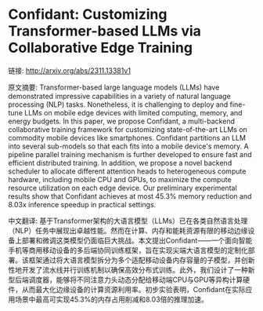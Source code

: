 # Confidant: Customizing Transformer-based LLMs via Collaborative Edge Training

链接: http://arxiv.org/abs/2311.13381v1

原文摘要:
Transformer-based large language models (LLMs) have demonstrated impressive
capabilities in a variety of natural language processing (NLP) tasks.
Nonetheless, it is challenging to deploy and fine-tune LLMs on mobile edge
devices with limited computing, memory, and energy budgets. In this paper, we
propose Confidant, a multi-backend collaborative training framework for
customizing state-of-the-art LLMs on commodity mobile devices like smartphones.
Confidant partitions an LLM into several sub-models so that each fits into a
mobile device's memory. A pipeline parallel training mechanism is further
developed to ensure fast and efficient distributed training. In addition, we
propose a novel backend scheduler to allocate different attention heads to
heterogeneous compute hardware, including mobile CPU and GPUs, to maximize the
compute resource utilization on each edge device. Our preliminary experimental
results show that Confidant achieves at most 45.3% memory reduction and 8.03x
inference speedup in practical settings.

中文翻译:
基于Transformer架构的大语言模型（LLMs）已在各类自然语言处理（NLP）任务中展现出卓越性能。然而在计算、内存和能耗资源有限的移动边缘设备上部署和微调这类模型仍面临巨大挑战。本文提出Confidant——一个面向智能手机等商用移动设备的多后端协同训练框架，旨在实现尖端大语言模型的定制化部署。该框架通过将大语言模型拆分为多个适配移动设备内存容量的子模型，并创新性地开发了流水线并行训练机制以确保高效分布式训练。此外，我们设计了一种新型后端调度器，能够将不同注意力头动态分配给移动端CPU与GPU等异构计算硬件，从而最大化边缘设备的计算资源利用率。初步实验表明，Confidant在实际应用场景中最高可实现45.3%的内存占用削减和8.03倍的推理加速。
